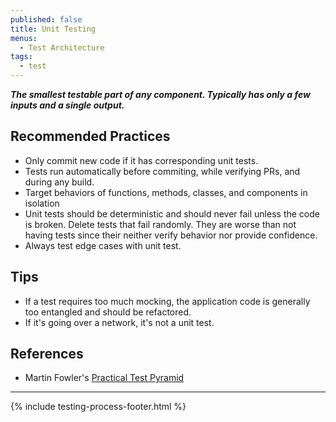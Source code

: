 ```yaml
---
published: false
title: Unit Testing
menus:
  - Test Architecture
tags:
  - test
---
```


**_The smallest testable part of any component. Typically has only a few inputs and a single output._**

## Recommended Practices

- Only commit new code if it has corresponding unit tests.
- Tests run automatically before commiting, while verifying PRs, and during any build.
- Target behaviors of functions, methods, classes, and components in isolation
- Unit tests should be deterministic and should never fail unless the code is broken. Delete tests that fail randomly. They are
  worse than not having tests since their neither verify behavior nor provide confidence.
- Always test edge cases with unit test.

## Tips

- If a test requires too much mocking, the application code is generally too entangled and should be refactored.
- If it's going over a network, it's not a unit test.

## References

- Martin Fowler's [Practical Test Pyramid](https://martinfowler.com/articles/practical-test-pyramid.html)

---

{% include testing-process-footer.html %}

